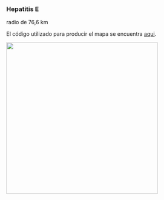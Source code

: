 ### Hepatitis E
radio de 76,6 km 


El código utilizado para producir el mapa se encuentra [aqui](./Hepatitis_E.R).

<img src="https://user-images.githubusercontent.com/20196847/95946090-32adce80-0dc2-11eb-85b7-ad0220714fba.jpg" width="400" img align="center">
